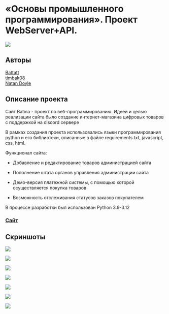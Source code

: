 «Основы промышленного программирования». Проект WebServer+API.
==============================================================

![](https://github.com/Battatt/BaTiNa/assets/151041544/7355d5b1-0365-403d-ab82-f8cbfab62d5f)

Авторы
------

[Battatt](https://github.com/Battatt)  
[timbak08](https://github.com/timbak08)  
[Natan Doyle](https://github.com/Natan7217)  

Описание проекта
----------------

Сайт Batina - проект по веб-программированию. Идеей и целью реализации сайта было создание интернет-магазина цифровых товаров с поддержкой на discord сервере

В рамках создания проекта использовались языки программирования python и его библиотеки, описанные в файле requirements.txt, javascript, css, html.

Функционал сайта:  

* Добавление и редактирование товаров администрацией сайта  
    
* Пополнение штата органов управления администрации сайта  
    
* Демо-версия платежной системы, с помощью которой осуществляется покупка товаров  
    
* Возможность отслеживания статусов заказов покупателем  
    

В процессе разработки был использован Python 3.9-3.12

### [Cайт](http://ylhost.ielista.ru:5005/)

Скриншоты
---------

![](https://github.com/Battatt/BaTiNa/assets/96649275/d87d238f-308a-441b-b5d9-52d60d9ea686)

![](https://github.com/Battatt/BaTiNa/assets/96649275/5d7efa87-05d6-4843-81f7-74a514bbfd0e)

![](https://github.com/Battatt/BaTiNa/assets/96649275/8762c83f-dff8-4fb5-8d4d-57d17329350e)

![](https://github.com/Battatt/BaTiNa/assets/96649275/5aaf9ae2-7961-401e-bfbd-7f83f59e5626)

![](https://github.com/Battatt/BaTiNa/assets/96649275/bc4d154e-ea27-49df-bc8b-66d59178ee3a)

![](https://github.com/Battatt/BaTiNa/assets/96649275/426addfd-50c0-40c7-ba52-639540b53a59)

![](https://github.com/Battatt/BaTiNa/assets/96649275/5c03c75c-756b-4b31-a983-a9835c124a3a)
